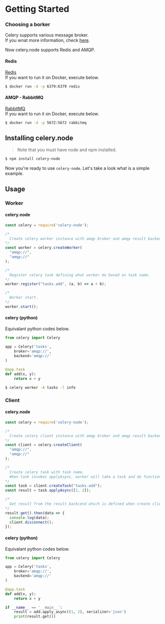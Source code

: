 # Getting Started
### Choosing a borker
Celery supports various message broker.  
If you wnat more information, check [here](https://docs.celeryproject.org/en/latest/getting-started/brokers/index.html).  

Now celery.node supports Redis and AMQP.

#### Redis
[Redis](https://redis.io/)  
If you want to run it on Docker, execute below.
```bash
$ docker run -d -p 6379:6379 redis
```

#### AMQP - RabbitMQ
[RabbitMQ](https://www.rabbitmq.com/)  
If you want to run it on Docker, execute below.
```bash
$ docker run -d -p 5672:5672 rabbitmq
```

## Installing celery.node
> Note that you must have node and npm installed.

```bash
$ npm install celery-node
```
Now you're ready to use `celery-node`.
Let's take a look what is a simple example.

## Usage
### Worker
#### celery.node
```javascript
const celery = require('celery-node');

/*
  Create celery worker instance with amqp broker and amqp result backend.
*/
const worker = celery.createWorker(
  "amqp://",
  "amqp://"
);

/*
  Register celery task defining what worker do based on task name. 
*/
worker.register("tasks.add", (a, b) => a + b);

/*
  Worker start.
*/
worker.start();
```
#### celery (python)
Equivalant python codes below.
```python
from celery import Celery

app = Celery('tasks',
    broker='amqp://',
    backend='amqp://'
)
  
@app.task
def add(x, y):
    return x + y
```
```bash
$ celery worker -A tasks -l info
```
### Client
#### celery.node
```javascript
const celery = require('celery-node');

/*
  Create celery client instance with amqp broker and amqp result backend.
*/
const client = celery.createClient(
  "amqp://",
  "amqp://"
);

/*
  Create celery task with task name. 
  When task invokes applyAsync, worker will take a task and do function based on task name.
*/
const task = client.createTask("tasks.add");
const result = task.applyAsync([1, 2]);

/*
  Get result from the result backcend which is defined when create client.
*/
result.get().then(data => {
  console.log(data);
  client.disconnect();
});
```
#### celery (python)
Equivalant python codes below.
```python
from celery import Celery

app = Celery('tasks',
    broker='amqp://',
    backend='amqp://'
)

@app.task
def add(x, y):
    return x + y

if __name__ == '__main__':
    result = add.apply_async((1, 2), serializer='json')
    print(result.get())
```